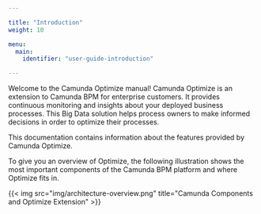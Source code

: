 ```yaml
---

title: "Introduction"
weight: 10

menu:
  main:
    identifier: "user-guide-introduction"

---
```



Welcome to the Camunda Optimize manual! Camunda Optimize is an extension to Camunda BPM for enterprise customers. It provides continuous monitoring and insights about your deployed business processes. This Big Data solution helps process owners to make informed decisions in order to optimize their processes.

This documentation contains information about the features provided by Camunda Optimize.

To give you an overview of Optimize, the following illustration shows the most important components of the Camunda BPM platform and where Optimize fits in.

{{< img src="img/architecture-overview.png" title="Camunda Components and Optimize Extension" >}}

